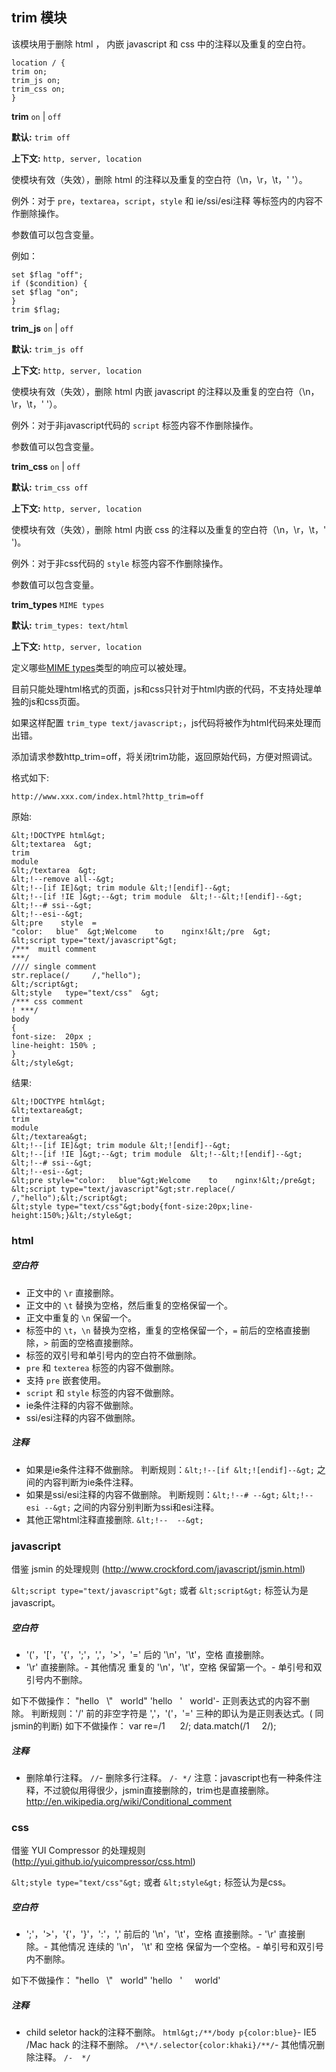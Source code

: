 ## trim 模块

该模块用于删除 html ， 内嵌 javascript 和 css 中的注释以及重复的空白符。

```
location / {
trim on;
trim_js on;
trim_css on;
}
```


**trim** `on` | `off`

**默认:** `trim off`

**上下文:** `http, server, location`

使模块有效（失效），删除 html 的注释以及重复的空白符（\n，\r，\t，' '）。

例外：对于 `pre`，`textarea`，`script`，`style` 和 ie/ssi/esi注释 等标签内的内容不作删除操作。

参数值可以包含变量。

例如：

```
set $flag "off";
if ($condition) {
set $flag "on";
}
trim $flag;
```

**trim_js** `on` | `off`

**默认:** `trim_js off`

**上下文:** `http, server, location`

使模块有效（失效），删除 html 内嵌 javascript 的注释以及重复的空白符（\n，\r，\t，' '）。

例外：对于非javascript代码的 `script` 标签内容不作删除操作。

参数值可以包含变量。

**trim_css** `on` | `off`

**默认:** `trim_css off`

**上下文:** `http, server, location`

使模块有效（失效），删除 html 内嵌 css 的注释以及重复的空白符（\n，\r，\t，' ')。

例外：对于非css代码的 `style` 标签内容不作删除操作。

参数值可以包含变量。

**trim_types** `MIME types`

**默认:** `trim_types: text/html`

**上下文:** `http, server, location`

定义哪些[MIME types](http://en.wikipedia.org/wiki/MIME_type)类型的响应可以被处理。

目前只能处理html格式的页面，js和css只针对于html内嵌的代码，不支持处理单独的js和css页面。

如果这样配置 `trim_type text/javascript;`，js代码将被作为html代码来处理而出错。

添加请求参数http_trim=off，将关闭trim功能，返回原始代码，方便对照调试。

格式如下:

`http://www.xxx.com/index.html?http_trim=off`

原始:

```
&lt;!DOCTYPE html&gt;
&lt;textarea  &gt;
trim
module
&lt;/textarea  &gt;
&lt;!--remove all--&gt;
&lt;!--[if IE]&gt; trim module &lt;![endif]--&gt;
&lt;!--[if !IE ]&gt;--&gt; trim module  &lt;!--&lt;![endif]--&gt;
&lt;!--# ssi--&gt;
&lt;!--esi--&gt;
&lt;pre    style  =
"color:   blue"  &gt;Welcome    to    nginx!&lt;/pre  &gt;
&lt;script type="text/javascript"&gt;
/***  muitl comment
***/
//// single comment
str.replace(/     /,"hello");
&lt;/script&gt;
&lt;style   type="text/css"  &gt;
/*** css comment
! ***/
body
{
font-size:  20px ;
line-height: 150% ;
}
&lt;/style&gt;
```

结果:

```
&lt;!DOCTYPE html&gt;
&lt;textarea&gt;
trim
module
&lt;/textarea&gt;
&lt;!--[if IE]&gt; trim module &lt;![endif]--&gt;
&lt;!--[if !IE ]&gt;--&gt; trim module  &lt;!--&lt;![endif]--&gt;
&lt;!--# ssi--&gt;
&lt;!--esi--&gt;
&lt;pre style="color:   blue"&gt;Welcome    to    nginx!&lt;/pre&gt;
&lt;script type="text/javascript"&gt;str.replace(/     /,"hello");&lt;/script&gt;
&lt;style type="text/css"&gt;body{font-size:20px;line-height:150%;}&lt;/style&gt;
```

### html

##### 空白符

- 正文中的 `\r` 直接删除。
- 正文中的 `\t` 替换为空格，然后重复的空格保留一个。
- 正文中重复的 `\n` 保留一个。
- 标签中的 `\t`，`\n` 替换为空格，重复的空格保留一个，`=` 前后的空格直接删除，`>` 前面的空格直接删除。
- 标签的双引号和单引号内的空白符不做删除。
- `pre` 和 `texterea` 标签的内容不做删除。
- 支持 `pre` 嵌套使用。
- `script` 和 `style` 标签的内容不做删除。
- ie条件注释的内容不做删除。
- ssi/esi注释的内容不做删除。

##### 注释

- 如果是ie条件注释不做删除。
    判断规则：`&lt;!--[if &lt;![endif]--&gt;`  之间的内容判断为ie条件注释。
- 如果是ssi/esi注释的内容不做删除。
    判断规则：`&lt;!--# --&gt;`  `&lt;!--esi --&gt;`  之间的内容分别判断为ssi和esi注释。
- 其他正常html注释直接删除.  `&lt;!--  --&gt;`

### javascript

借鉴 jsmin 的处理规则 (http://www.crockford.com/javascript/jsmin.html)

`&lt;script type="text/javascript"&gt;` 或者 `&lt;script&gt;` 标签认为是javascript。

##### 空白符

- '('，'['，'{'，';'，','，'>'，'=' 后的 '\n'，'\t'，空格 直接删除。
- '\r' 直接删除。- 其他情况 重复的 '\n'，'\t'，空格 保留第一个。- 单引号和双引号内不删除。

如下不做操作：
"hello   &nbsp;   \\"  &nbsp;   world"
'hello  &nbsp;       \'  &nbsp;   world'- 正则表达式的内容不删除。
判断规则：'/' 前的非空字符是 ','，'('，'=' 三种的即认为是正则表达式。( 同jsmin的判断)
如下不做操作：
var re=/1 &nbsp; &nbsp; &nbsp;2/;
data.match(/1  &nbsp;  &nbsp; 2/);

##### 注释

- 删除单行注释。  `//`- 删除多行注释。  `/- */`
注意：javascript也有一种条件注释，不过貌似用得很少，jsmin直接删除的，trim也是直接删除。
http://en.wikipedia.org/wiki/Conditional_comment

### css

借鉴 YUI Compressor 的处理规则 (http://yui.github.io/yuicompressor/css.html)

`&lt;style type="text/css"&gt;` 或者 `&lt;style&gt;` 标签认为是css。

##### 空白符

- ';'，'>'，'{'，'}'，':'，',' 前后的 '\n'，'\t'，空格 直接删除。- '\r' 直接删除。- 其他情况 连续的 '\n'， '\t' 和 空格 保留为一个空格。- 单引号和双引号内不删除。

如下不做操作：
"hello   &nbsp;  \\\"  &nbsp;    world"
'hello  &nbsp;   \'   &nbsp;  &nbsp;   world'

##### 注释

- child seletor hack的注释不删除。
`html&gt;/**/body p{color:blue}`- IE5 /Mac hack 的注释不删除。
`/*\*/.selector{color:khaki}/**/`- 其他情况删除注释。  `/-  */`
